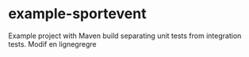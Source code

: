 example-sportevent
==================

Example project with Maven build separating unit tests from integration tests.
Modif en lignegregre

